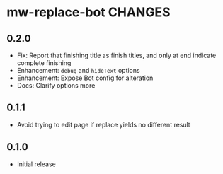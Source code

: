 # mw-replace-bot CHANGES

## 0.2.0

- Fix: Report that finishing title as finish titles, and only at
    end indicate complete finishing
- Enhancement: `debug` and `hideText` options
- Enhancement: Expose Bot config for alteration
- Docs: Clarify options more

## 0.1.1

- Avoid trying to edit page if replace yields no different result

## 0.1.0

- Initial release
